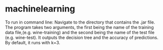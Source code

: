 # machinelearning
To run in command line:
Navigate to the directory that contains the .jar file.
The program takes two arguments, the first being the name of the training data file,(e.g. wine-training) and the second being the name of the test file (e.g. wine-test). It outputs the decision tree and the accuracy of predictions. By default, it runs with k=3.